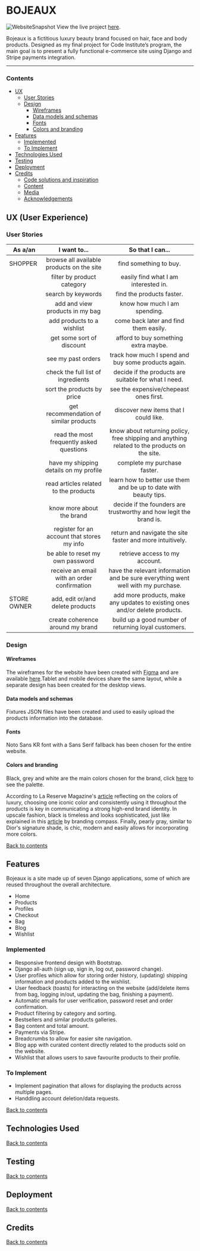 # BOJEAUX
![WebsiteSnapshot]()
View the live project [here]().

Bojeaux is a fictitious luxury beauty brand focused on hair, face and body products. Designed as my final project for Code Institute’s program, the main goal is to present a fully functional e-commerce site using Django and Stripe payments integration.

---

### **Contents** ###

- [UX](#ux-user-experience)
    - [User Stories](#user-stories)
    - [Design](#design)
        - [Wireframes](#wireframes)
        - [Data models and schemas](#data-models-and-schemas)
        - [Fonts](#fonts)
        - [Colors and branding](#colors-and-branding)
- [Features](#features)
    - [Implemented](#implemented)
    - [To Implement](#to-implement)
- [Technologies Used](#technologies-used)
- [Testing](#testing)
- [Deployment](#deployment)
- [Credits](#credits)
    - [Code solutions and inspiration](#code-solutions-and-inspiration)
    - [Content](#content)
    - [Media](#media)
    - [Acknowledgements](#acknowledgements)

## UX (User Experience) ##

### **User Stories** ###
| As a/an        | I want to...        | So that I can...        |
| ------------- |:-------------:| :-----:|
| SHOPPER| browse all available products on the site | find something to buy. |
|        | filter by product category|easily find what I am interested in.|
|        | search by keywords|find the products faster.|
|        | add and view products in my bag|know how much I am spending.|
|        | add products to a wishlist|come back later and find them easily.|
|        | get some sort of discount|afford to buy something extra maybe.|
|        | see my past orders|track how much I spend and buy some products again.|
|        | check the full list of ingredients|decide if the products are suitable for what I need.|
|        | sort the products by price|see the expensive/chepeast ones first.|
|        | get recommendation of similar products|discover new items that I could like.|
|        | read the most frequently asked questions|know about returning policy, free shipping and anything related to the products on the site.|
|        | have my shipping details on my profile|complete my purchase faster.|
|        | read articles related to the products|learn how to better use them and be up to date with beauty tips.|
|        | know more about the brand|decide if the founders are trustworthy and how legit the brand is.|
|        | register for an account that stores my info|return and navigate the site faster and more intuitively.|
|        | be able to reset my own password|retrieve access to my account.|
|        | receive an email with an order confirmation|have the relevant information and be sure everything went well with my purchase.|
| STORE OWNER| add, edit or/and delete products|add more products, make any updates to existing ones and/or delete products.|
|            | create coherence around my brand|build up a good number of returning loyal customers.|

### **Design** ###

#### **Wireframes** ####
The wireframes for the website have been created with [Figma](https://www.figma.com/) and are available [here](https://www.figma.com/file/TxA1czx6sYCXVmdOcjD8g2/MS4?node-id=0%3A1).Tablet and mobile devices share the same layout, while a separate design has been created for the desktop views. 

#### **Data models and schemas** ####

Fixtures JSON files have been created and used to easily upload the products information into the database.

#### **Fonts** ####
Noto Sans KR font with a Sans Serif fallback has been chosen for the entire website.

#### **Colors and branding** ####
Black, grey and white are the main colors chosen for the brand, click [here](https://coolors.co/ffffff-eae9ec-000000) to see the palette.

According to La Reserve Magazine's [article](https://www.lareserve-mag.com/the-colors-of-luxury/) reflecting on the colors of luxury, choosing one iconic color and consistently using it throughout the products is key in communicating a strong high-end brand identity. In upscale fashion, black is timeless and looks sophisticated, just like explained in this [article](https://brandingcompass.com/branding/color-theory-black-as-a-branding-color/) by branding compass. Finally, pearly gray, similar to Dior's signature shade, is chic, modern and easily allows for incorporating more colors.

[Back to contents](#contents)

## Features ##
Bojeaux is a site made up of seven Django applications, some of which are reused throughout the overall architecture. 

- Home
- Products
- Profiles
- Checkout
- Bag
- Blog
- Wishlist

### **Implemented** ###
- Responsive frontend design with Bootstrap.
- Django all-auth (sign up, sign in, log out, password change).
- User profiles which allow for storing order history, (updating) shipping information and products added to the wishlist.
- User feedback (toasts) for interacting on the website (add/delete items from bag, logging in/out, updating the bag, finishing a payment).
- Automatic emails for user verification, password reset and order confirmation.
- Product filtering by category and sorting. 
- Bestsellers and similar products galleries.
- Bag content and total amount.
- Payments via Stripe.
- Breadcrumbs to allow for easier site navigation.
- Blog app with curated content directly related to the products sold on the website.
- Wishlist that allows users to save favourite products to their profile.

### **To Implement** ###

- Implement pagination that allows for displaying the products across multiple pages.
- Handdling account deletion/data requests.

[Back to contents](#contents)

## Technologies Used ##

[Back to contents](#contents)

## Testing ##

[Back to contents](#contents)

## Deployment ##

[Back to contents](#contents)

## Credits ##

[Back to contents](#contents)